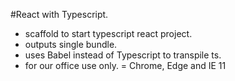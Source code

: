#React with Typescript. 
- scaffold to start typescript react project. 
- outputs single bundle.
- uses Babel instead of Typescript to transpile ts.
- for our office use only. = Chrome, Edge and IE 11